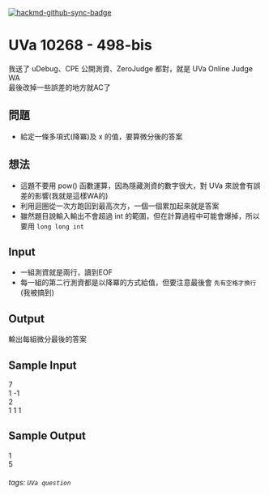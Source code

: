 [![hackmd-github-sync-badge](https://hackmd.io/hLZT-EKvTkyADfEu0AC6BQ/badge)](https://hackmd.io/hLZT-EKvTkyADfEu0AC6BQ)
# UVa 10268 - 498-bis

我送了 uDebug、CPE 公開測資、ZeroJudge 都對，就是 UVa Online Judge WA  
最後改掉一些誤差的地方就AC了   

## 問題
* 給定一條多項式(降冪)及 x 的值，要算微分後的答案

## 想法
* 這題不要用 pow() 函數運算，因為隱藏測資的數字很大，對 UVa 來說會有誤差的影響(我就是這樣WA的)
* 利用迴圈從一次方跑回到最高次方，一個一個累加起來就是答案
* 雖然題目說輸入輸出不會超過 int 的範圍，但在計算過程中可能會爆掉，所以要用 `long long int`

## Input
* 一組測資就是兩行，讀到EOF
* 每一組的第二行測資都是以降冪的方式給值，但要注意最後會 `先有空格才換行`(我被搞到)

## Output  
輸出每組微分最後的答案

## Sample Input
7  
1 -1  
2  
1 1 1  

## Sample Output
1  
5   

###### tags: `UVa question`